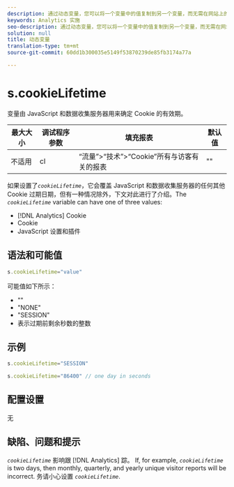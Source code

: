 ```yaml
---
description: 通过动态变量，您可以将一个变量中的值复制到另一个变量，而无需在网站上的图像请求中多次键入完整的值。
keywords: Analytics 实施
seo-description: 通过动态变量，您可以将一个变量中的值复制到另一个变量，而无需在网站上的图像请求中多次键入完整的值。
solution: null
title: 动态变量
translation-type: tm+mt
source-git-commit: 60dd1b300035e5149f53870239de85fb3174a77a

---
```



# s.cookieLifetime

 变量由 JavaScript 和数据收集服务器用来确定 Cookie 的有效期。

| 最大大小 | 调试程序参数 | 填充报表 | 默认值 |
|---|---|---|---|
| 不适用 | cl | “流量”&gt;“技术”&gt;“Cookie”所有与访客有关的报表 | "" |

如果设置了&#x200B;*`cookieLifetime`*，它会覆盖 JavaScript 和数据收集服务器的任何其他 Cookie 过期日期，但有一种情况除外，下文对此进行了介绍。The *`cookieLifetime`* variable can have one of three values:

* [!DNL Analytics] Cookie
* Cookie
* JavaScript 设置和插件

## 语法和可能值

```js
s.cookieLifetime="value"
```

可能值如下所示：

* ""
* "NONE"
* "SESSION"
* 表示过期前剩余秒数的整数

## 示例

```js
s.cookieLifetime="SESSION"
```

```js
s.cookieLifetime="86400" // one day in seconds
```

## 配置设置

无

## 缺陷、问题和提示

*`cookieLifetime`* 影响跟 [!DNL Analytics] 踪。 If, for example, *`cookieLifetime`* is two days, then monthly, quarterly, and yearly unique visitor reports will be incorrect. 务请小心设置 *`cookieLifetime`*.
